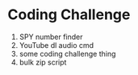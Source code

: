 # Coding Challenge

1. SPY number finder
2. YouTube dl audio cmd
3. some coding challenge thing 
4. bulk zip script
